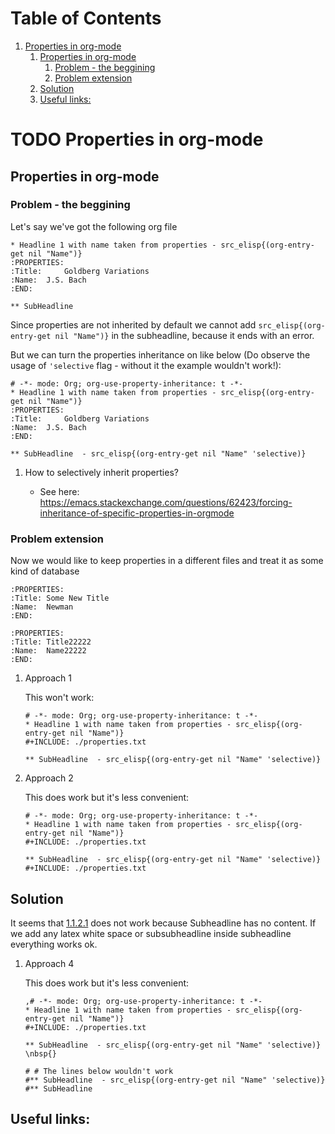 
# Table of Contents

1.  [Properties in org-mode](#org1fd49b8)
    1.  [Properties in org-mode](#org1978a5c)
        1.  [Problem - the beggining](#orga494130)
        2.  [Problem extension](#orgca070c6)
    2.  [Solution](#org8be1422)
    3.  [Useful links:](#org4582762)



<a id="org1fd49b8"></a>

# TODO Properties in org-mode


<a id="org1978a5c"></a>

## Properties in org-mode


<a id="orga494130"></a>

### Problem - the beggining

Let's say we've got the following org file

    * Headline 1 with name taken from properties - src_elisp{(org-entry-get nil "Name")}
    :PROPERTIES:
    :Title:     Goldberg Variations
    :Name:  J.S. Bach
    :END:
    
    ** SubHeadline 

Since properties are not inherited by default
we cannot add `src_elisp{(org-entry-get nil "Name")}` in the subheadline,
because it ends with an error.

But we can turn the properties inheritance on like below (Do observe
the usage of `'selective` flag - without it the example wouldn't work!):

    # -*- mode: Org; org-use-property-inheritance: t -*- 
    * Headline 1 with name taken from properties - src_elisp{(org-entry-get nil "Name")}
    :PROPERTIES:
    :Title:     Goldberg Variations
    :Name:  J.S. Bach
    :END:
    
    ** SubHeadline  - src_elisp{(org-entry-get nil "Name" 'selective)}

1.  How to selectively inherit properties?

    -   See here: <https://emacs.stackexchange.com/questions/62423/forcing-inheritance-of-specific-properties-in-orgmode>


<a id="orgca070c6"></a>

### Problem extension

Now we would like to keep properties in a different files and
treat it as some kind of database

    :PROPERTIES:
    :Title: Some New Title
    :Name:  Newman
    :END:

    :PROPERTIES:
    :Title: Title22222
    :Name:  Name22222
    :END:

1.  Approach 1

    <a id="org86a4b40"></a>
    This won't work:
    
        # -*- mode: Org; org-use-property-inheritance: t -*- 
        * Headline 1 with name taken from properties - src_elisp{(org-entry-get nil "Name")}
        #+INCLUDE: ./properties.txt
        
        ** SubHeadline  - src_elisp{(org-entry-get nil "Name" 'selective)}

2.  Approach 2

    This does work but it's less convenient:
    
        # -*- mode: Org; org-use-property-inheritance: t -*- 
        * Headline 1 with name taken from properties - src_elisp{(org-entry-get nil "Name")}
        #+INCLUDE: ./properties.txt
        
        ** SubHeadline  - src_elisp{(org-entry-get nil "Name" 'selective)}
        #+INCLUDE: ./properties.txt


<a id="org8be1422"></a>

## Solution

It seems that [1.1.2.1](#org7b19d5e) does not work because Subheadline has no content.
If we add any latex white space or subsubheadline inside subheadline
everything works ok.

1.  Approach 4

    This does work but it's less convenient:
    
        ,# -*- mode: Org; org-use-property-inheritance: t -*- 
        * Headline 1 with name taken from properties - src_elisp{(org-entry-get nil "Name")}
        #+INCLUDE: ./properties.txt
        
        ** SubHeadline  - src_elisp{(org-entry-get nil "Name" 'selective)}
        \nbsp{}
        
        # # The lines below wouldn't work
        #** SubHeadline  - src_elisp{(org-entry-get nil "Name" 'selective)}
        #** SubHeadline  


<a id="org4582762"></a>

## Useful links:

